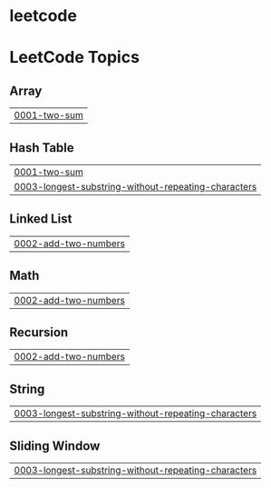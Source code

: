 # leetcode
<!---LeetCode Topics Start-->
# LeetCode Topics
## Array
|  |
| ------- |
| [0001-two-sum](https://github.com/sam-sly/leetcode/tree/master/0001-two-sum) |
## Hash Table
|  |
| ------- |
| [0001-two-sum](https://github.com/sam-sly/leetcode/tree/master/0001-two-sum) |
| [0003-longest-substring-without-repeating-characters](https://github.com/sam-sly/leetcode/tree/master/0003-longest-substring-without-repeating-characters) |
## Linked List
|  |
| ------- |
| [0002-add-two-numbers](https://github.com/sam-sly/leetcode/tree/master/0002-add-two-numbers) |
## Math
|  |
| ------- |
| [0002-add-two-numbers](https://github.com/sam-sly/leetcode/tree/master/0002-add-two-numbers) |
## Recursion
|  |
| ------- |
| [0002-add-two-numbers](https://github.com/sam-sly/leetcode/tree/master/0002-add-two-numbers) |
## String
|  |
| ------- |
| [0003-longest-substring-without-repeating-characters](https://github.com/sam-sly/leetcode/tree/master/0003-longest-substring-without-repeating-characters) |
## Sliding Window
|  |
| ------- |
| [0003-longest-substring-without-repeating-characters](https://github.com/sam-sly/leetcode/tree/master/0003-longest-substring-without-repeating-characters) |
<!---LeetCode Topics End-->
